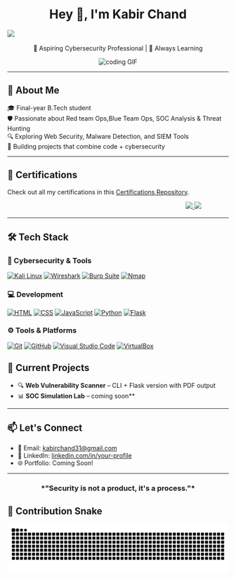 <h1 align="center">Hey 👋, I'm Kabir Chand </h1>
<img src="https://readme-typing-svg.herokuapp.com?size=24&color=00FF00&width=500&lines=Cybersecurity+Enthusiast;Red+Team+Ops;Blue+Team+Ops;Threat+Hunter" />

<p align="center">
🔐 Aspiring Cybersecurity Professional | 🧠 Always Learning  
</p>
<p align="center">
  
  <img src="https://i.pinimg.com/originals/80/ab/46/80ab46ce3e991da1596d8358f459d587.gif" alt="coding GIF">
</p>

---

## 🧭 About Me


🎓 Final-year B.Tech student  
🛡️ Passionate about Red team Ops,Blue Team Ops, SOC Analysis & Threat Hunting  
🔍 Exploring Web Security, Malware Detection, and SIEM Tools  
📄 Building projects that combine code + cybersecurity  

---
## 🏅 Certifications
Check out all my certifications in this [Certifications Repository](https://github.com/K921-cyber/CyberSecurity-Certifications).

<p align="center">
  <marquee behavior="scroll" direction="left" scrollamount="5">
    <a href="https://www.credly.com/earner/earned/badge/4eae526e-2aad-42ba-bc47-aef114dc4a50">
      <img src="https://images.credly.com/size/340x340/images/d52a2d84-70d9-4613-82a4-b6dfe1d5a06c/blob"/>
    </a>
    <a href="https://www.credly.com/earner/earned/badge/15f86c9b-42c4-4fd8-b555-2fcc3de9c6fb">
      <img src="https://images.credly.com/size/340x340/images/0bf0f2da-a699-4c82-82e2-56dcf1f2e1c7/image.png"/>
    </a>
  </marquee>
</p>


---

## 🛠️ Tech Stack

### 🔐 Cybersecurity & Tools
[![Kali Linux](https://img.shields.io/badge/Kali_Linux-557C94?style=for-the-badge&logo=kalilinux&logoColor=white)](https://www.kali.org/get-kali/#kali-platforms)
[![Wireshark](https://img.shields.io/badge/Wireshark-1679A7?style=for-the-badge&logo=wireshark&logoColor=white)](https://www.wireshark.org/download.html)
[![Burp Suite](https://img.shields.io/badge/Burp_Suite-FF6F00?style=for-the-badge&logo=burpsuite&logoColor=white)](https://portswigger.net/burp/communitydownload)
[![Nmap](https://img.shields.io/badge/Nmap-4169E1?style=for-the-badge)](https://nmap.org/download.html)

### 💻 Development
[![HTML](https://img.shields.io/badge/HTML-E44D26?style=for-the-badge&logo=html5&logoColor=white)](https://developer.mozilla.org/en-US/docs/Web/HTML)
[![CSS](https://img.shields.io/badge/CSS-1572B6?style=for-the-badge&logo=css3&logoColor=white)](https://developer.mozilla.org/en-US/docs/Web/CSS)
[![JavaScript](https://img.shields.io/badge/JS-F7DF1E?style=for-the-badge&logo=javascript&logoColor=black)](https://developer.mozilla.org/en-US/docs/Web/JavaScript)
[![Python](https://img.shields.io/badge/Python-3776AB?style=for-the-badge&logo=python&logoColor=white)](https://www.python.org/downloads/)
[![Flask](https://img.shields.io/badge/Flask-000000?style=for-the-badge&logo=flask&logoColor=white)](https://flask.palletsprojects.com/en/stable/)

### ⚙️ Tools & Platforms
[![Git](https://img.shields.io/badge/Git-F05032?style=for-the-badge&logo=git&logoColor=white)](https://git-scm.com/downloads)
[![GitHub](https://img.shields.io/badge/GitHub-181717?style=for-the-badge&logo=github)](https://github.com/)
[![Visual Studio Code](https://img.shields.io/badge/VSCode-007ACC?style=for-the-badge&logo=visual-studio-code&logoColor=white)](https://code.visualstudio.com/Download)
[![VirtualBox](https://img.shields.io/badge/VirtualBox-183A61?style=for-the-badge&logo=virtualbox&logoColor=white)](https://www.virtualbox.org/wiki/Downloads)



## 🚀 Current Projects

- 🔍 **Web Vulnerability Scanner** – CLI + Flask version with PDF output  
- 📊 **SOC Simulation Lab** – coming soon**

---



## 📫 Let's Connect

- 📧 Email: [kabirchand31@gmail.com](mailto:kabirchand31@gmail.com)  
- 💼 LinkedIn: [linkedin.com/in/your-profile](https://www.linkedin.com/in/kabir-chand-2ab869250)  
- 🌐 Portfolio: Coming Soon!

---

<h3 align="center">*"Security is not a product, it's a process."* </h3>


## 🐍 Contribution Snake  

<p align="center">
  <img src="https://github.com/K921-cyber/K921-cyber/blob/output/github-contribution-grid-snake.svg" alt="snake animation" />
</p>






